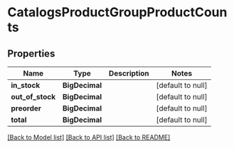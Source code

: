 # CatalogsProductGroupProductCounts
## Properties

| Name | Type | Description | Notes |
|------------ | ------------- | ------------- | -------------|
| **in\_stock** | **BigDecimal** |  | [default to null] |
| **out\_of\_stock** | **BigDecimal** |  | [default to null] |
| **preorder** | **BigDecimal** |  | [default to null] |
| **total** | **BigDecimal** |  | [default to null] |

[[Back to Model list]](../README.md#documentation-for-models) [[Back to API list]](../README.md#documentation-for-api-endpoints) [[Back to README]](../README.md)

